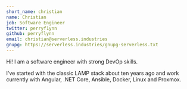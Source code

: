 ```yaml
---
short_name: christian
name: Christian
job: Software Engineer
twitter: perryf1ynn
github: perryflynn
email: christian@serverless.industries
gnupg: https://serverless.industries/gnupg-serverless.txt
---
```


Hi! I am a software engineer with strong DevOp skills.

I've started with the classic LAMP stack about ten years ago
and work currently with Angular, .NET Core, Ansible, Docker, Linux and Proxmox.
